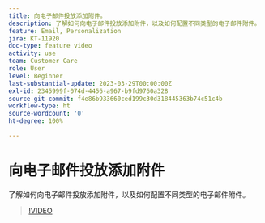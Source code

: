 ```yaml
---
title: 向电子邮件投放添加附件。
description: 了解如何向电子邮件投放添加附件，以及如何配置不同类型的电子邮件附件。
feature: Email, Personalization
jira: KT-11920
doc-type: feature video
activity: use
team: Customer Care
role: User
level: Beginner
last-substantial-update: 2023-03-29T00:00:00Z
exl-id: 2345999f-074d-4456-a967-b9fd9760a328
source-git-commit: f4e86b933660ced199c30d318445363b74c51c4b
workflow-type: ht
source-wordcount: '0'
ht-degree: 100%

---
```


# 向电子邮件投放添加附件

了解如何向电子邮件投放添加附件，以及如何配置不同类型的电子邮件附件。

>[!VIDEO](https://video.tv.adobe.com/v/3415789?quality=12&learn=on)
